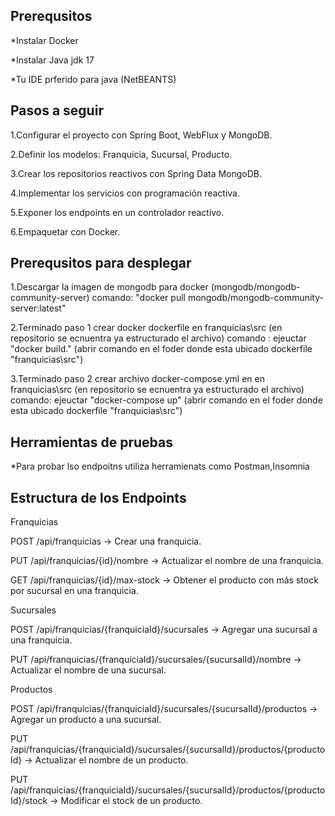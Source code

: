 <H2>Prerequsitos</H2>

*Instalar Docker

*Instalar Java jdk 17

*Tu IDE prferido para java (NetBEANTS)

<H2>Pasos a seguir</H2>

1.Configurar el proyecto con Spring Boot, WebFlux y MongoDB.

2.Definir los modelos: Franquicia, Sucursal, Producto.

3.Crear los repositorios reactivos con Spring Data MongoDB.

4.Implementar los servicios con programación reactiva.

5.Exponer los endpoints en un controlador reactivo.

6.Empaquetar con Docker.



<H2>Prerequsitos para desplegar </H2>


1.Descargar la imagen de mongodb para docker (mongodb/mongodb-community-server)
comando: "docker pull mongodb/mongodb-community-server:latest"

2.Terminado paso 1 crear docker dockerfile en franquicias\src (en repositorio se ecnuentra ya estructurado el archivo)
comando : ejeuctar "docker build." (abrir comando en el foder donde esta ubicado dockerfile "franquicias\src")

3.Terminado paso 2  crear archivo docker-compose.yml en en franquicias\src (en repositorio se ecnuentra ya estructurado el archivo)
comando: ejeuctar "docker-compose up" (abrir comando en el foder donde esta ubicado dockerfile "franquicias\src")


<H2>Herramientas de pruebas </H2>

*Para probar lso endpoitns utiliza herramienats como Postman,Insomnia

<h2>Estructura de los Endpoints</h2>

Franquicias

POST /api/franquicias → Crear una franquicia.

PUT  /api/franquicias/{id}/nombre → Actualizar el nombre de una franquicia.

GET /api/franquicias/{id}/max-stock → Obtener el producto con más stock por sucursal en una franquicia.

Sucursales

POST /api/franquicias/{franquiciaId}/sucursales → Agregar una sucursal a una franquicia.

PUT /api/franquicias/{franquiciaId}/sucursales/{sucursalId}/nombre → Actualizar el nombre de una sucursal.

Productos

POST /api/franquicias/{franquiciaId}/sucursales/{sucursalId}/productos → Agregar un producto a una sucursal.

PUT /api/franquicias/{franquiciaId}/sucursales/{sucursalId}/productos/{productoId} → Actualizar el nombre de un producto.

PUT /api/franquicias/{franquiciaId}/sucursales/{sucursalId}/productos/{productoId}/stock → Modificar el stock de un producto.




